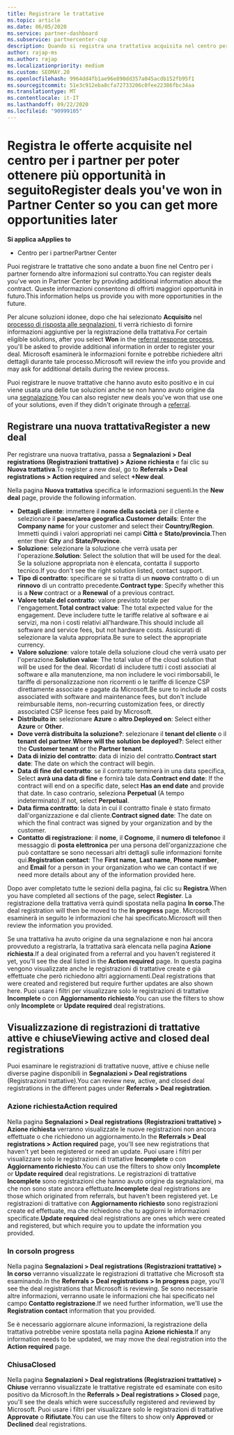 ```yaml
---
title: Registrare le trattative
ms.topic: article
ms.date: 06/05/2020
ms.service: partner-dashboard
ms.subservice: partnercenter-csp
description: Quando si registra una trattativa acquisita nel centro per i partner, Microsoft offre maggiori opportunità in futuro.
author: rajap-ms
ms.author: rajap
ms.localizationpriority: medium
ms.custom: SEOMAY.20
ms.openlocfilehash: 9964dd4fb1ae96e890dd357a045acdb152fb95f1
ms.sourcegitcommit: 51e3c912eba8cfa72733206c0fee22386fbc34aa
ms.translationtype: MT
ms.contentlocale: it-IT
ms.lasthandoff: 09/22/2020
ms.locfileid: "90999105"
---
```

# <a name="register-deals-youve-won-in-partner-center-so-you-can-get-more-opportunities-later"></a><span data-ttu-id="356c1-103">Registra le offerte acquisite nel centro per i partner per poter ottenere più opportunità in seguito</span><span class="sxs-lookup"><span data-stu-id="356c1-103">Register deals you've won in Partner Center so you can get more opportunities later</span></span>

<span data-ttu-id="356c1-104">**Si applica a**</span><span class="sxs-lookup"><span data-stu-id="356c1-104">**Applies to**</span></span>

- <span data-ttu-id="356c1-105">Centro per i partner</span><span class="sxs-lookup"><span data-stu-id="356c1-105">Partner Center</span></span>

<span data-ttu-id="356c1-106">Puoi registrare le trattative che sono andate a buon fine nel Centro per i partner fornendo altre informazioni sul contratto.</span><span class="sxs-lookup"><span data-stu-id="356c1-106">You can register deals you've won in Partner Center by providing additional information about the contract.</span></span> <span data-ttu-id="356c1-107">Queste informazioni consentono di offrirti maggiori opportunità in futuro.</span><span class="sxs-lookup"><span data-stu-id="356c1-107">This information helps us provide you with more opportunities in the future.</span></span>

<span data-ttu-id="356c1-108">Per alcune soluzioni idonee, dopo che hai selezionato **Acquisito** nel [processo di risposta alle segnalazioni](manage-leads.md), ti verrà richiesto di fornire informazioni aggiuntive per la registrazione della trattativa.</span><span class="sxs-lookup"><span data-stu-id="356c1-108">For certain eligible solutions, after you select **Won** in the [referral response process](manage-leads.md), you'll be asked to provide additional information in order to register your deal.</span></span> <span data-ttu-id="356c1-109">Microsoft esaminerà le informazioni fornite e potrebbe richiedere altri dettagli durante tale processo.</span><span class="sxs-lookup"><span data-stu-id="356c1-109">Microsoft will review the info you provide and may ask for additional details during the review process.</span></span>

<span data-ttu-id="356c1-110">Puoi registrare le nuove trattative che hanno avuto esito positivo e in cui viene usata una delle tue soluzioni anche se non hanno avuto origine da una [segnalazione](referrals.md).</span><span class="sxs-lookup"><span data-stu-id="356c1-110">You can also register new deals you've won that use one of your solutions, even if they didn't originate through a [referral](referrals.md).</span></span> 

## <a name="register-a-new-deal"></a><span data-ttu-id="356c1-111">Registrare una nuova trattativa</span><span class="sxs-lookup"><span data-stu-id="356c1-111">Register a new deal</span></span>

<span data-ttu-id="356c1-112">Per registrare una nuova trattativa, passa a **Segnalazioni > Deal registrations (Registrazioni trattative) > Azione richiesta** e fai clic su **Nuova trattativa**.</span><span class="sxs-lookup"><span data-stu-id="356c1-112">To register a new deal, go to **Referrals > Deal registrations > Action required** and select **+New deal**.</span></span>

<span data-ttu-id="356c1-113">Nella pagina **Nuova trattativa** specifica le informazioni seguenti.</span><span class="sxs-lookup"><span data-stu-id="356c1-113">In the **New deal** page, provide the following information.</span></span>

- <span data-ttu-id="356c1-114">**Dettagli cliente**: immettere il **nome della società** per il cliente e selezionare il **paese/area geografica**.</span><span class="sxs-lookup"><span data-stu-id="356c1-114">**Customer details**: Enter the **Company name** for your customer and select their **Country/Region**.</span></span> <span data-ttu-id="356c1-115">Immetti quindi i valori appropriati nei campi **Città** e **Stato/provincia**.</span><span class="sxs-lookup"><span data-stu-id="356c1-115">Then enter their **City** and **State/Province**.</span></span>
- <span data-ttu-id="356c1-116">**Soluzione**: selezionare la soluzione che verrà usata per l'operazione.</span><span class="sxs-lookup"><span data-stu-id="356c1-116">**Solution**: Select the solution that will be used for the deal.</span></span> <span data-ttu-id="356c1-117">Se la soluzione appropriata non è elencata, contatta il supporto tecnico.</span><span class="sxs-lookup"><span data-stu-id="356c1-117">If you don't see the right solution listed, contact support.</span></span>
- <span data-ttu-id="356c1-118">**Tipo di contratto**: specificare se si tratta di un **nuovo** contratto o di un **rinnovo** di un contratto precedente.</span><span class="sxs-lookup"><span data-stu-id="356c1-118">**Contract type**: Specify whether this is a **New** contract or a **Renewal** of a previous contract.</span></span>
- <span data-ttu-id="356c1-119">**Valore totale del contratto**: valore previsto totale per l'engagement.</span><span class="sxs-lookup"><span data-stu-id="356c1-119">**Total contract value**: The total expected value for the engagement.</span></span> <span data-ttu-id="356c1-120">Deve includere tutte le tariffe relative al software e ai servizi, ma non i costi relativi all'hardware.</span><span class="sxs-lookup"><span data-stu-id="356c1-120">This should include all software and service fees, but not hardware costs.</span></span> <span data-ttu-id="356c1-121">Assicurati di selezionare la valuta appropriata.</span><span class="sxs-lookup"><span data-stu-id="356c1-121">Be sure to select the appropriate currency.</span></span>
- <span data-ttu-id="356c1-122">**Valore soluzione**: valore totale della soluzione cloud che verrà usato per l'operazione.</span><span class="sxs-lookup"><span data-stu-id="356c1-122">**Solution value**: The total value of the cloud solution that will be used for the deal.</span></span> <span data-ttu-id="356c1-123">Ricordati di includere tutti i costi associati al software e alla manutenzione, ma non includere le voci rimborsabili, le tariffe di personalizzazione non ricorrenti o le tariffe di licenze CSP direttamente associate e pagate da Microsoft.</span><span class="sxs-lookup"><span data-stu-id="356c1-123">Be sure to include all costs associated with software and maintenance fees, but don't include reimbursable items, non-recurring customization fees, or directly associated CSP license fees paid by Microsoft.</span></span>
- <span data-ttu-id="356c1-124">**Distribuito in**: selezionare **Azure** o **altro**.</span><span class="sxs-lookup"><span data-stu-id="356c1-124">**Deployed on**: Select either **Azure** or **Other**.</span></span>
- <span data-ttu-id="356c1-125">**Dove verrà distribuita la soluzione?**: selezionare il **tenant del cliente** o il **tenant del partner**.</span><span class="sxs-lookup"><span data-stu-id="356c1-125">**Where will the solution be deployed?**: Select either the **Customer tenant** or the **Partner tenant**.</span></span>
- <span data-ttu-id="356c1-126">**Data di inizio del contratto**: data di inizio del contratto.</span><span class="sxs-lookup"><span data-stu-id="356c1-126">**Contract start date**: The date on which the contract will begin.</span></span>
- <span data-ttu-id="356c1-127">**Data di fine del contratto**: se il contratto terminerà in una data specifica, Select **avrà una data di fine** e fornirà tale data.</span><span class="sxs-lookup"><span data-stu-id="356c1-127">**Contract end date**: If the contract will end on a specific date, select **Has an end date** and provide that date.</span></span> <span data-ttu-id="356c1-128">In caso contrario, seleziona **Perpetual** (A tempo indeterminato).</span><span class="sxs-lookup"><span data-stu-id="356c1-128">If not, select **Perpetual**.</span></span>
- <span data-ttu-id="356c1-129">**Data firma contratto**: la data in cui il contratto finale è stato firmato dall'organizzazione e dal cliente.</span><span class="sxs-lookup"><span data-stu-id="356c1-129">**Contract signed date**: The date on which the final contract was signed by your organization and by the customer.</span></span>
- <span data-ttu-id="356c1-130">**Contatto di registrazione**: il **nome**, il **Cognome**, il **numero di telefono**e il messaggio di **posta elettronica** per una persona dell'organizzazione che può contattare se sono necessari altri dettagli sulle informazioni fornite qui.</span><span class="sxs-lookup"><span data-stu-id="356c1-130">**Registration contact**: The **First name**, **Last name**, **Phone number**, and **Email** for a person in your organization who we can contact if we need more details about any of the information provided here.</span></span>

<span data-ttu-id="356c1-131">Dopo aver completato tutte le sezioni della pagina, fai clic su **Registra**.</span><span class="sxs-lookup"><span data-stu-id="356c1-131">When you have completed all sections of the page, select **Register**.</span></span> <span data-ttu-id="356c1-132">La registrazione della trattativa verrà quindi spostata nella pagina **In corso**.</span><span class="sxs-lookup"><span data-stu-id="356c1-132">The deal registration will then be moved to the **In progress** page.</span></span> <span data-ttu-id="356c1-133">Microsoft esaminerà in seguito le informazioni che hai specificato.</span><span class="sxs-lookup"><span data-stu-id="356c1-133">Microsoft will then review the information you provided.</span></span>

<span data-ttu-id="356c1-134">Se una trattativa ha avuto origine da una segnalazione e non hai ancora provveduto a registrarla, la trattativa sarà elencata nella pagina **Azione richiesta**.</span><span class="sxs-lookup"><span data-stu-id="356c1-134">If a deal originated from a referral and you haven't registered it yet, you'll see the deal listed in the **Action required** page.</span></span> <span data-ttu-id="356c1-135">In questa pagina vengono visualizzate anche le registrazioni di trattative create e già effettuate che però richiedono altri aggiornamenti.</span><span class="sxs-lookup"><span data-stu-id="356c1-135">Deal registrations that were created and registered but require further updates are also shown here.</span></span> <span data-ttu-id="356c1-136">Puoi usare i filtri per visualizzare solo le registrazioni di trattative **Incomplete** o con **Aggiornamento richiesto**.</span><span class="sxs-lookup"><span data-stu-id="356c1-136">You can use the filters to show only **Incomplete** or **Update required** deal registrations.</span></span>

## <a name="viewing-active-and-closed-deal-registrations"></a><span data-ttu-id="356c1-137">Visualizzazione di registrazioni di trattative attive e chiuse</span><span class="sxs-lookup"><span data-stu-id="356c1-137">Viewing active and closed deal registrations</span></span>

<span data-ttu-id="356c1-138">Puoi esaminare le registrazioni di trattative nuove, attive e chiuse nelle diverse pagine disponibili in **Segnalazioni > Deal registrations** (Registrazioni trattative).</span><span class="sxs-lookup"><span data-stu-id="356c1-138">You can review new, active, and closed deal registrations in the different pages under **Referrals > Deal registration**.</span></span>

### <a name="action-required"></a><span data-ttu-id="356c1-139">Azione richiesta</span><span class="sxs-lookup"><span data-stu-id="356c1-139">Action required</span></span>

<span data-ttu-id="356c1-140">Nella pagina **Segnalazioni > Deal registrations (Registrazioni trattative) > Azione richiesta** verranno visualizzate le nuove registrazioni non ancora effettuate o che richiedono un aggiornamento.</span><span class="sxs-lookup"><span data-stu-id="356c1-140">In the **Referrals > Deal registrations > Action required** page, you'll see new registrations that haven't yet been registered or need an update.</span></span> <span data-ttu-id="356c1-141">Puoi usare i filtri per visualizzare solo le registrazioni di trattative **Incomplete** o con **Aggiornamento richiesto**.</span><span class="sxs-lookup"><span data-stu-id="356c1-141">You can use the filters to show only **Incomplete** or **Update required** deal registrations.</span></span> <span data-ttu-id="356c1-142">Le registrazioni di trattative **Incomplete** sono registrazioni che hanno avuto origine da segnalazioni, ma che non sono state ancora effettuate.</span><span class="sxs-lookup"><span data-stu-id="356c1-142">**Incomplete** deal registrations are those which originated from referrals, but haven't been registered yet.</span></span> <span data-ttu-id="356c1-143">Le registrazioni di trattative con **Aggiornamento richiesto** sono registrazioni create ed effettuate, ma che richiedono che tu aggiorni le informazioni specificate.</span><span class="sxs-lookup"><span data-stu-id="356c1-143">**Update required** deal registrations are ones which were created and registered, but which require you to update the information you provided.</span></span>

### <a name="in-progress"></a><span data-ttu-id="356c1-144">In corso</span><span class="sxs-lookup"><span data-stu-id="356c1-144">In progress</span></span>

<span data-ttu-id="356c1-145">Nella pagina **Segnalazioni > Deal registrations (Registrazioni trattative) > In corso** verranno visualizzate le registrazioni di trattative che Microsoft sta esaminando.</span><span class="sxs-lookup"><span data-stu-id="356c1-145">In the **Referrals > Deal registrations > In progress** page, you'll see the deal registrations that Microsoft is reviewing.</span></span> <span data-ttu-id="356c1-146">Se sono necessarie altre informazioni, verranno usate le informazioni che hai specificato nel campo **Contatto registrazione**.</span><span class="sxs-lookup"><span data-stu-id="356c1-146">If we need further information, we'll use the **Registration contact** information that you provided.</span></span>

<span data-ttu-id="356c1-147">Se è necessario aggiornare alcune informazioni, la registrazione della trattativa potrebbe venire spostata nella pagina **Azione richiesta**.</span><span class="sxs-lookup"><span data-stu-id="356c1-147">If any information needs to be updated, we may move the deal registration into the **Action required** page.</span></span>

### <a name="closed"></a><span data-ttu-id="356c1-148">Chiusa</span><span class="sxs-lookup"><span data-stu-id="356c1-148">Closed</span></span>

<span data-ttu-id="356c1-149">Nella pagina **Segnalazioni > Deal registrations (Registrazioni trattative) > Chiuse** verranno visualizzate le trattative registrate ed esaminate con esito positivo da Microsoft.</span><span class="sxs-lookup"><span data-stu-id="356c1-149">In the **Referrals > Deal registrations > Closed** page, you'll see the deals which were successfully registered and reviewed by Microsoft.</span></span> <span data-ttu-id="356c1-150">Puoi usare i filtri per visualizzare solo le registrazioni di trattative **Approvate** o **Rifiutate**.</span><span class="sxs-lookup"><span data-stu-id="356c1-150">You can use the filters to show only **Approved** or **Declined** deal registrations.</span></span>
